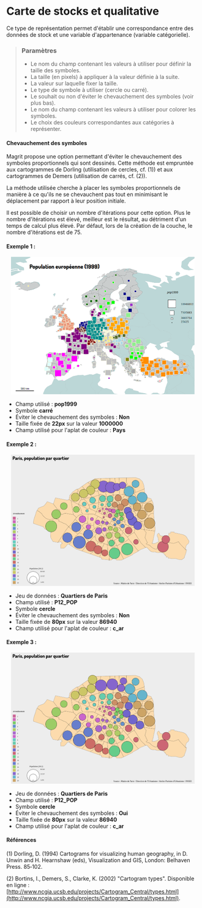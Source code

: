 # Carte de stocks et qualitative

Ce type de représentation permet d'établir une correspondance entre des données de stock et une variable d'appartenance (variable catégorielle).


> ### Paramètres
> * Le nom du champ contenant les valeurs à utiliser pour définir la taille des symboles.
> * La taille (en pixels) à appliquer à la valeur définie à la suite.
> * La valeur sur laquelle fixer la taille.
> * Le type de symbole à utiliser (cercle ou carré).
> * Le souhait ou non d'éviter le chevauchement des symboles (voir plus bas).
> * Le nom du champ contenant les valeurs à utiliser pour colorer les symboles.
> * Le choix des couleurs correspondantes aux catégories à représenter.


#### Chevauchement des symboles

Magrit propose une option permettant d'éviter le chevauchement des symboles proportionnels qui sont dessinés.
Cette méthode est empruntée aux cartogrammes de Dorling (utilisation de cercles, cf. (1)) et aux cartogrammes de Demers (utilisation de carrés, cf. (2)).

La méthode utilisée cherche à placer les symboles proportionnels de manière à ce qu'ils ne se chevauchent pas tout en minimisant le déplacement par rapport à leur position initiale.

Il est possible de choisir un nombre d'itérations pour cette option. Plus le nombre d'itérations est élevé, meilleur est le résultat, au détriment d'un temps de calcul plus élevé. Par défaut, lors de la création de la couche, le nombre d'itérations est de 75.


#### Exemple 1 :

<p style="text-align: center;">
<img src="../img/propsymboltypo_map.png" alt="img_propsymboltypo_map" style="width: 480px;"/>
</p>

- Champ utilisé : **pop1999**
- Symbole **carré**
- Éviter le chevauchement des symboles : **Non**
- Taille fixée de **22px** sur la valeur **1000000**
- Champ utilisé pour l'aplat de couleur : **Pays**

#### Exemple 2 :

<p style="text-align: center;">
<img src="../img/propsymboltypo-overlap.png" alt="img_propsymboltypo_overlap" style="width: 480px;"/>
</p>


- Jeu de données : **Quartiers de Paris**
- Champ utilisé : **P12_POP**
- Symbole **cercle**
- Éviter le chevauchement des symboles : **Non**
- Taille fixée de **80px** sur la valeur **86940**
- Champ utilisé pour l'aplat de couleur : **c_ar**


#### Exemple 3 :

<p style="text-align: center;">
<img src="../img/propsymboltypo-no-overlap.png" alt="img_propsymboltypo_no_overlap" style="width: 480px;"/>
</p>

- Jeu de données : **Quartiers de Paris**
- Champ utilisé : **P12_POP**
- Symbole **cercle**
- Éviter le chevauchement des symboles : **Oui**
- Taille fixée de **80px** sur la valeur **86940**
- Champ utilisé pour l'aplat de couleur : **c_ar**



#### Références

(1) Dorling, D. (1994) Cartograms for visualizing human geography, in D. Unwin and H. Hearnshaw (eds), Visualization and GIS, London: Belhaven Press. 85‐102.

(2) Bortins, I., Demers, S., Clarke, K. (2002) "Cartogram types". Disponible en ligne : [http://www.ncgia.ucsb.edu/projects/Cartogram_Central/types.html](http://www.ncgia.ucsb.edu/projects/Cartogram_Central/types.html).
